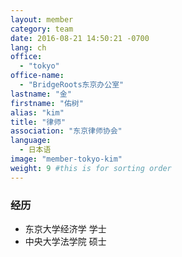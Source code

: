```yaml
---
layout: member
category: team
date: 2016-08-21 14:50:21 -0700
lang: ch
office:
  - "tokyo"
office-name:
  - "BridgeRoots东京办公室"
lastname: "金"
firstname: "佑树"
alias: "kim"
title: "律师"
association: "东京律师协会"
language:
  - 日本语
image: "member-tokyo-kim"
weight: 9 #this is for sorting order
---
```


### 经历
- 东京大学经济学 学士
- 中央大学法学院 硕士
